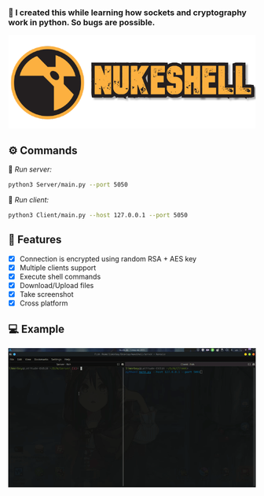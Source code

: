 ### :loudspeaker: I created this while learning how sockets and cryptography work in python. So bugs are possible.

<p align="center">
  <img src="Images/logo.png"/><br>
</p>

## :gear: Commands
  :cop: _Run server:_
  ``` bash
  python3 Server/main.py --port 5050
  ```
  :construction_worker: _Run client:_
  ``` bash
  python3 Client/main.py --host 127.0.0.1 --port 5050
  ```

## :tada: Features
- [x] Connection is encrypted using random RSA + AES key
- [x] Multiple clients support
- [x] Execute shell commands
- [x] Download/Upload files
- [x] Take screenshot
- [x] Cross platform

## :computer: Example
<p align="center">
  <img src="Images/usage.gif"/><br>
</p>

